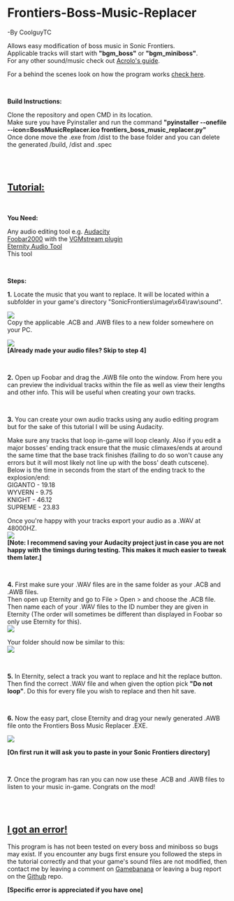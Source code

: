 # Frontiers-Boss-Music-Replacer

-By CoolguyTC

Allows easy modification of boss music in Sonic Frontiers.<br/>
Applicable tracks will start with **"bgm_boss"** or **"bgm_miniboss"**.<br/>
For any other sound/music check out [Acrolo's guide](https://gamebanana.com/tuts/15462).<br/>

For a behind the scenes look on how the program works [check here](https://pastebin.com/jHTD5pmm).<br/>

<br/>

**Build Instructions:**

Clone the repository and open CMD in its location.<br/>
Make sure you have Pyinstaller and run the command **"pyinstaller --onefile --icon=BossMusicReplacer.ico frontiers_boss_music_replacer.py"**<br/>
Once done move the .exe from /dist to the base folder and you can delete the generated /build, /dist and .spec<br/>

<br/>

<br/>

## <u>**Tutorial:** </u>

<br/>

**You Need:**

Any audio editing tool e.g. [Audacity](https://www.audacityteam.org/download/)  
[Foobar2000](https://www.foobar2000.org/download) with the [VGMstream plugin](https://github.com/vgmstream/vgmstream/releases/)  
[Eternity Audio Tool](https://mega.nz/file/W5NHxDYD#IM7xirUu1-K8e34lINmgC3MFqG1OWFTuscbSptK5fRw)  
This tool

<br/>

**Steps:**

**1.** Locate the music that you want to replace. It will be located within a subfolder in your game's directory "SonicFrontiers\image\x64\raw\sound".

![](https://i.imgur.com/fKXbBW1.png)  
Copy the applicable .ACB and .AWB files to a new folder somewhere on your PC.  

![](https://i.imgur.com/tXZkqiY.png)  
**[Already made your audio files? Skip to step 4]**

<br/>

**2.** Open up Foobar and drag the .AWB file onto the window. From here you can preview the individual tracks within the file as well as view their lengths and other info. This will be useful when creating your own tracks.

<br/>

**3.** You can create your own audio tracks using any audio editing program but for the sake of this tutorial I will be using Audacity.

Make sure any tracks that loop in-game will loop cleanly. Also if you edit a major bosses' ending track ensure that the music climaxes/ends at around the same time that the base track finishes (failing to do so won't cause any errors but it will most likely not line up with the boss' death cutscene). Below is the time in seconds from the start of the ending track to the explosion/end:<br/>
GIGANTO - 19.18<br/>
WYVERN - 9.75<br/>
KNIGHT - 46.12<br/>
SUPREME - 23.83<br/>

Once you're happy with your tracks export your audio as a .WAV at 48000HZ.  
![](https://i.imgur.com/Ilf0UkD.png)  
**[Note: I recommend saving your Audacity project just in case you are not happy with the timings during testing. This makes it much easier to tweak them later.]**

<br/>

**4.** First make sure your .WAV files are in the same folder as your .ACB and .AWB files.  
Then open up Eternity and go to File > Open > and choose the .ACB file. Then name each of your .WAV files to the ID number they are given in Eternity (The order will sometimes be different than displayed in Foobar so only use Eternity for this).  
![](https://i.imgur.com/ccDVKMv.png)

Your folder should now be similar to this:  
![](https://i.imgur.com/mWE7Kkl.png)

<br/>

**5.** In Eternity, select a track you want to replace and hit the replace button. Then find the correct .WAV file and when given the option pick **"Do not loop"**. Do this for every file you wish to replace and then hit save.

<br/>

**6.** Now the easy part, close Eternity and drag your newly generated .AWB file onto the Frontiers Boss Music Replacer .EXE.

![](https://i.imgur.com/ki5hdmq.png)

**[On first run it will ask you to paste in your Sonic Frontiers directory]**

<br/>

**7.** Once the program has ran you can now use these .ACB and .AWB files to listen to your music in-game. Congrats on the mod!

<br/><br/>

## **<u>I got an error!</u>**

This program is has not been tested on every boss and miniboss so bugs may exist. If you encounter any bugs first ensure you followed the steps in the tutorial correctly and that your game's sound files are not modified, then contact me by leaving a comment on [Gamebanana](https://gamebanana.com/tuts/15758) or leaving a bug report on the [Github](https://github.com/CoolguyTC/Frontiers-Boss-Music-Replacer) repo.

**[Specific error is appreciated if you have one]**
